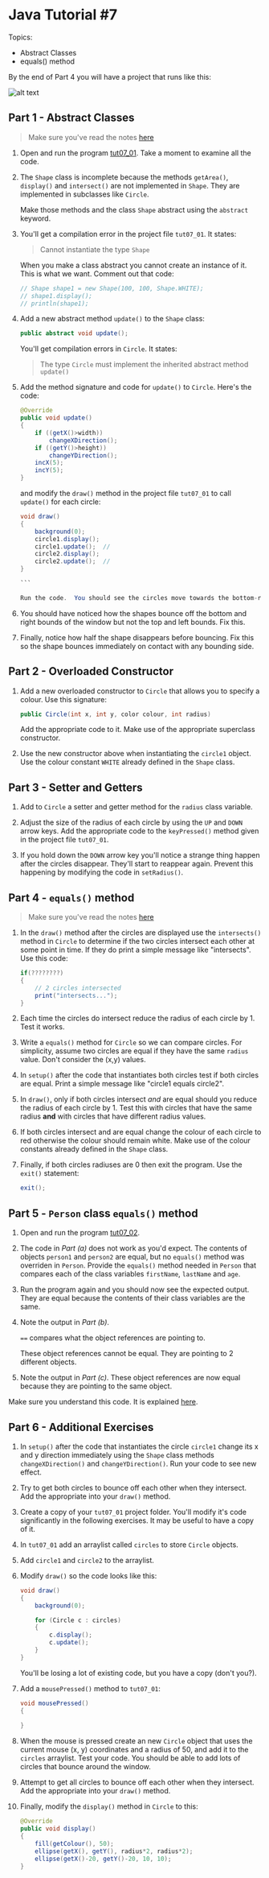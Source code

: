 # Java Tutorial #7 

Topics:

-	Abstract Classes 
-	equals() method



By the end of Part 4 you will have a project that runs like this:

![alt text](../images/tut07_01.gif "Part 1 - 4")


## Part 1 - Abstract Classes

> Make sure you've read the notes [here](../notes/AbstractClasses.md#abstract-classes-1)

1.	Open and run the program [tut07_01](../code/tutorials/tut07_01/tut07_01.zip). Take a moment to examine all the code.


2.	The ``Shape`` class is incomplete because the methods ``getArea()``, ``display()`` and ``intersect()`` are not implemented in ``Shape``.  They are implemented in subclasses like ``Circle``.

	Make those methods and the class ``Shape`` abstract using the ``abstract`` keyword.

3.	You'll get a compilation error in the project file ``tut07_01``.  It states:

	> Cannot instantiate the type ``Shape``

	When you make a class abstract you cannot create an instance of it.  This is what we want.  Comment out that code:

	```java
	// Shape shape1 = new Shape(100, 100, Shape.WHITE);  
	// shape1.display();
	// println(shape1);

	```

4.	Add a new abstract method ``update()`` to the ``Shape`` class:

	```java
	public abstract void update();

	```

	You'll get compilation errors in ``Circle``.  It states:

	> The type ``Circle`` must implement the inherited abstract method ``update()``

5.	Add the method signature and code for ``update()`` to ``Circle``.  Here's the code: 

	```java
	@Override
	public void update()
	{
		if ((getX()>width))
			changeXDirection();
		if ((getY()>height))
			changeYDirection();
		incX(5);
		incY(5);
	}

  	```

  	and modify the ``draw()`` method in the project file ``tut07_01`` to call ``update()`` for each circle:

  	````java
	void draw()
	{  
		background(0);
		circle1.display();  
		circle1.update();  // 
		circle2.display();
		circle2.update();  // 
	}

	```

	Run the code.  You should see the circles move towards the bottom-right area of the window.

6.	You should have noticed how the shapes bounce off the bottom and right bounds of the window but not the top and left bounds.  Fix this.

7.	Finally, notice how half the shape disappears before bouncing.  Fix this so the shape bounces immediately on contact with any bounding side.  



## Part 2 - Overloaded Constructor

1.	Add a new overloaded constructor to ``Circle`` that allows you to specify a colour.  Use this signature:

	```java
	public Circle(int x, int y, color colour, int radius) 

	```

	Add the appropriate code to it.  Make use of the appropriate superclass constructor.

2.	Use the new constructor above when instantiating the ``circle1`` object.  Use the colour constant ``WHITE`` already defined in the ``Shape`` class.


## Part 3 - Setter and Getters

1.	Add to ``Circle`` a setter and getter method for the ``radius`` class variable.

2.	Adjust the size of the radius of each circle by using the ``UP`` and ``DOWN`` arrow keys.  Add the appropriate code to the ``keyPressed()`` method given in the project file ``tut07_01``.


3.	If you hold down the ``DOWN`` arrow key you'll notice a strange thing happen after the circles disappear.  They'll start to reappear again.  Prevent this happening by modifying the code in ``setRadius()``. 



## Part 4 - ``equals()`` method

> Make sure you've read the notes [here](../notes/AbstractClasses.md#equals-method)


1.	In the ``draw()`` method after the circles are displayed use the ``intersects()`` method in ``Circle`` to determine if the two circles intersect each other at some point in time.  If they do print a simple message like "intersects".  Use this code:

	```java
	if(????????)
	{
		// 2 circles intersected
		print("intersects...");
	}

	```

2.	Each time the circles do intersect reduce the radius of each circle by 1.  Test it works.

3.	Write a ``equals()`` method for ``Circle`` so we can compare circles.  For simplicity, assume two circles are equal if they have the same ``radius`` value.  Don't consider the (x,y) values.

4.	In ``setup()`` after the code that instantiates both circles test if both circles are equal.  Print a simple message like "circle1 equals circle2".

5.	In ``draw()``, only if both circles intersect *and* are equal should you reduce the radius of each circle by 1.  Test this with circles that have the same radius **and** with circles that have different radius values.

6.	If both circles intersect and are equal change the colour of each circle to red otherwise the colour should remain white.  Make use of the colour constants already defined in the ``Shape`` class.

7.	Finally, if both circles radiuses are 0 then exit the program.  Use the ``exit()`` statement:

	```java
	exit();

	```


## Part 5 - ``Person`` class ``equals()`` method

1.	Open and run the program [tut07_02](../code/tutorials/tut07_02/tut07_02.zip).  

2.	The code in *Part (a)* does not work as you'd expect.  The contents of objects ``person1`` and ``person2`` are equal, but no ``equals()`` method was overriden in ``Person``.  Provide the ``equals()`` method needed in ``Person`` that compares each of the class variables ``firstName``, ``lastName`` and ``age``.

3.	Run the program again and you should now see the expected output.  They are equal because the contents of their class variables are the same.

4.	Note the output in *Part (b)*.  

	``==`` compares what the object references are pointing to.

	These object references cannot be equal.  They are pointing to 2 different objects.

5.	Note the output in *Part (c)*.  These object references are now equal because they are pointing to the same object.

Make sure you understand this code.  It is explained [here](../notes/AbstractClasses.md#equals-method).


## Part 6 - Additional Exercises

1.	In ``setup()`` after the code that instantiates the circle ``circle1`` change its x and y direction immediately using the ``Shape`` class methods ``changeXDirection()`` and ``changeYDirection()``.  Run your code to see new effect.

2.	Try to get both circles to bounce off each other when they intersect.  Add the appropriate into your ``draw()`` method.

3.	Create a copy of your ``tut07_01`` project folder.  You'll modify it's code significantly in the following exercises.  It may be useful to have a copy of it.

4.	In ``tut07_01`` add an arraylist called ``circles`` to store ``Circle`` objects.
	
5.	Add ``circle1`` and ``circle2`` to the arraylist.

6.	Modify ``draw()`` so the code looks like this:

	```java
	void draw()
	{  
		background(0);

		for (Circle c : circles)
		{
			c.display();
			c.update();
		}
	}

	```

	You'll be losing a lot of existing code, but you have a copy (don't you?).
	
7.	Add a ``mousePressed()`` method to ``tut07_01``:

	```java
	void mousePressed()
	{
		
	}

	```

8.	When the mouse is pressed create an new ``Circle`` object that uses the current mouse (x, y) coordinates and a radius of 50, and add it to the ``circles`` arraylist.  Test your code.  You should be able to add lots of circles that bounce around the window.


9.	Attempt to get all circles to bounce off each other when they intersect.  Add the appropriate into your ``draw()`` method.

10.	Finally, modify the ``display()`` method in ``Circle`` to this:

	```java
	@Override
	public void display()
	{    
		fill(getColour(), 50);
		ellipse(getX(), getY(), radius*2, radius*2);
		ellipse(getX()-20, getY()-20, 10, 10);
	} 

	```




